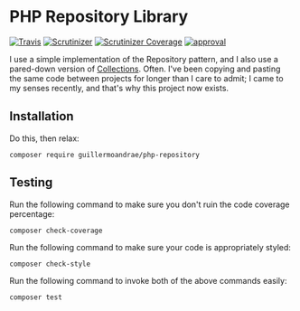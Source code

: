 # PHP Repository Library
[![Travis](https://img.shields.io/travis/guillermoandrae/php-repository.svg?style=flat-square)](https://travis-ci.org/guillermoandrae/php-repository) [![Scrutinizer](https://img.shields.io/scrutinizer/g/guillermoandrae/php-repository.svg?style=flat-square)](https://scrutinizer-ci.com/g/guillermoandrae/php-repository/) [![Scrutinizer Coverage](https://img.shields.io/scrutinizer/coverage/g/guillermoandrae/php-repository.svg?style=flat-square)](https://scrutinizer-ci.com/g/guillermoandrae/php-repository/) [![approval](https://img.shields.io/badge/approved%20by-your%20mom-green.svg?style=flat-square)](https://guillermoandraefisher.com)

I use a simple implementation of the Repository pattern, and I also use a pared-down version of [Collections](https://laravel.com/docs/5.6/collections). Often. I've been copying and pasting the same code between projects for longer than I care to admit; I came to my senses recently, and that's why this project now exists.

## Installation
Do this, then relax:
```
composer require guillermoandrae/php-repository
```

## Testing
Run the following command to make sure you don't ruin the code coverage percentage:
```
composer check-coverage
```

Run the following command to make sure your code is appropriately styled:
```
composer check-style
```

Run the following command to invoke both of the above commands easily:
```
composer test
```
